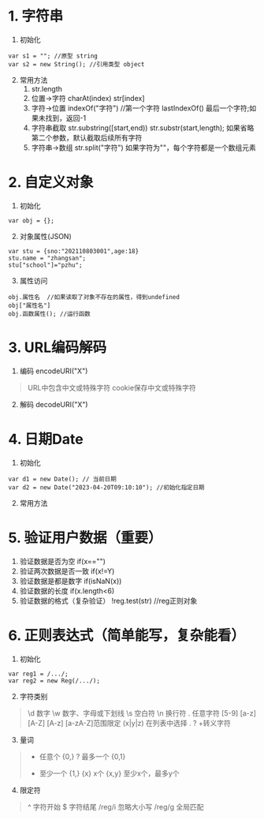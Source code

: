 # 1. 字符串
1. 初始化
```
var s1 = ""; //原型 string
var s2 = new String(); //引用类型 object
```
2. 常用方法
	1. str.length
	2. 位置→字符  charAt(index)  str[index]
	3. 字符→位置	 indexOf("字符") //第一个字符 lastIndexOf() 最后一个字符;如果未找到，返回-1
	4. 字符串截取 str.substring([start,end)) str.substr(start,length); 如果省略第二个参数，默认截取后续所有字符
	5. 字符串→数组	str.split("字符") 如果字符为""，每个字符都是一个数组元素
# 2. 自定义对象
1. 初始化
```
var obj = {};
```
2. 对象属性(JSON)
```
var stu = {sno:"202110803001",age:18}
stu.name = "zhangsan";
stu["school"]="pzhu";
```
3. 属性访问
```
obj.属性名  //如果读取了对象不存在的属性，得到undefined
obj["属性名"]
obj.函数属性(); //运行函数
```
# 3. URL编码解码
1. 编码 encodeURI("X")
> URL中包含中文或特殊字符 
> cookie保存中文或特殊字符
2. 解码 decodeURI("X")
# 4. 日期Date
1. 初始化
```
var d1 = new Date(); // 当前日期
var d2 = new Date("2023-04-20T09:10:10"); //初始化指定日期
```
2. 常用方法
# 5. 验证用户数据（重要）
1. 验证数据是否为空 if(x=="")
2. 验证两次数据是否一致 if(x!=Y)
3. 验证数据是都是数字  if(isNaN(x))
4. 验证数据的长度  if(x.length<6)
5. 验证数据的格式（复杂验证） !reg.test(str) //reg正则对象
# 6. 正则表达式（简单能写，复杂能看）
1. 初始化
```
var reg1 = /.../;
var reg2 = new Reg(/.../);
```
2. 字符类别
> \d 数字
> \w 数字、字母或下划线
> \s 空白符
> \n 换行符
> . 任意字符
> [5-9] [a-z] [A-Z] [A-z] [a-zA-Z]范围限定
> (x|y|z) 在列表中选择
> \. \? \+转义字符
3. 量词
> * 任意个 {0,}
> ? 最多一个 {0,1}
> + 至少一个 {1,}
> {x} x个
> {x,y} 至少x个，最多y个
4. 限定符
> ^ 字符开始
> $ 字符结尾
> /reg/i 忽略大小写
> /reg/g 全局匹配